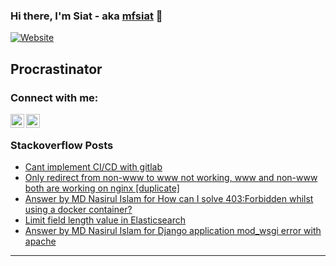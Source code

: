 ### Hi there, I'm Siat - aka [mfsiat][website] 👋

[![Website](https://img.shields.io/website?label=mfsiat.github.io&style=for-the-badge&url=https%3A%2F%2Fcodestackr.com)](https://mfsiat.github.io/)

## Procrastinator

### Connect with me:

[<img align="left" alt="nasirul-islam-4708ab153 | LinkedIn" width="22px" src="https://cdn.jsdelivr.net/npm/simple-icons@v3/icons/linkedin.svg" />][linkedin]
[<img align="left" alt="siatislam | Twitter" width="22px" src="https://cdn.jsdelivr.net/npm/simple-icons@v3/icons/twitter.svg" />][twitter]

<br />

<!-- ### Platform:

![](aws.svg) -->

### Stackoverflow Posts

<!-- BLOG-POST-LIST:START -->
- [Cant implement CI/CD with gitlab](https://stackoverflow.com/questions/67957943/cant-implement-ci-cd-with-gitlab)
- [Only redirect from non-www to www not working, www and non-www both are working on nginx [duplicate]](https://stackoverflow.com/questions/67749512/only-redirect-from-non-www-to-www-not-working-www-and-non-www-both-are-working)
- [Answer by MD Nasirul Islam for How can I solve 403:Forbidden whilst using a docker container?](https://stackoverflow.com/questions/50513048/how-can-i-solve-403forbidden-whilst-using-a-docker-container/67478688#67478688)
- [Limit field length value in Elasticsearch](https://stackoverflow.com/questions/66882906/limit-field-length-value-in-elasticsearch)
- [Answer by MD Nasirul Islam for Django application mod_wsgi error with apache](https://stackoverflow.com/questions/65104995/django-application-mod-wsgi-error-with-apache/66865248#66865248)
<!-- BLOG-POST-LIST:END -->

---

[website]: https://mfsiat.github.io/
[twitter]: https://twitter.com/siatislam
[linkedin]: https://linkedin.com/in/nasirul-islam-4708ab153
